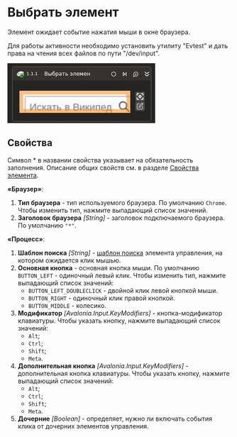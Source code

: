 # Выбрать элемент

Элемент ожидает событие нажатия мыши в окне браузера.

Для работы активности необходимо установить утилиту "Evtest" и дать права на чтения всех файлов по пути "/dev/input".

![](../../../../resources/activities/basic/browser/events/click_trigger_base.png)

## Свойства
Символ * в названии свойства указывает на обязательность заполнения. Описание общих свойств см. в разделе [Свойства элемента](https://docs.primo-rpa.ru/primo-rpa/primo-studio/process/elements#svoistva-elementa).

**«Браузер»**:

1. **Тип браузера** - тип используемого браузера. По умолчанию `Chrome`. Чтобы изменить тип, нажмите выпадающий список значений.
1. **Заголовок браузера** *[String]* - заголовок подключаемого браузера. По умолчанию `"*"`.

**«Процесс»**:

1. **Шаблон поиска** *[String]* - [шаблон поиска](https://docs.primo-rpa.ru/primo-rpa/primo-studio/process/searchpatterns) элемента управления, на котором ожидается клик мышью.
1. **Основная кнопка** - основная кнопка мыши. По умолчанию `BUTTON_LEFT` - одиночный левый клик. Чтобы изменить тип, нажмите выпадающий список значений:
   * `BUTTON_LEFT_DOUBLECLICK` - двойной клик левой кнопкой мыши.
   * `BUTTON_RIGHT` - одиночный клик правой кнопкой.
   * `BUTTON_MIDDLE` - колесико.
1. **Модификатор** *[Avalonia.Input.KeyModifiers]* - кнопка-модификатор клавиатуры. Чтобы указать кнопку, нажмите выпадающий список значений:
   * `Alt`;
   * `Ctrl`;
   * `Shift`;
   * `Meta`.
1. **Дополнительная кнопка** *[Avalonia.Input.KeyModifiers]* - дополнительная кнопка клавиатуры. Чтобы указать кнопку, нажмите выпадающий список значений:
   * `Alt`;
   * `Ctrl`;
   * `Shift`;
   * `Meta`.
1. **Дочерние** *[Boolean]* - определяет, нужно ли включать события клика от дочерних элементов управления.
